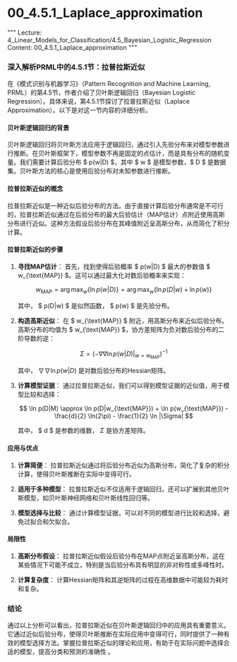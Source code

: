 # 00_4.5.1_Laplace_approximation

"""
Lecture: 4_Linear_Models_for_Classification/4.5_Bayesian_Logistic_Regression
Content: 00_4.5.1_Laplace_approximation
"""

### 深入解析PRML中的4.5.1节：拉普拉斯近似

在《模式识别与机器学习》（Pattern Recognition and Machine Learning, PRML）的第4.5节，作者介绍了贝叶斯逻辑回归（Bayesian Logistic Regression）。具体来说，第4.5.1节探讨了拉普拉斯近似（Laplace Approximation）。以下是对这一节内容的详细分析。

#### 贝叶斯逻辑回归的背景

贝叶斯逻辑回归将贝叶斯方法应用于逻辑回归，通过引入先验分布来对模型参数进行推断。在贝叶斯框架下，模型参数不再是固定的点估计，而是具有分布的随机变量。我们需要计算后验分布 $ p(w|D) $，其中 $ w $ 是模型参数，$ D $ 是数据集。贝叶斯方法的核心是使用后验分布对未知参数进行推断。

#### 拉普拉斯近似的概念

拉普拉斯近似是一种近似后验分布的方法。由于直接计算后验分布通常是不可行的，拉普拉斯近似通过在后验分布的最大后验估计（MAP估计）点附近使用高斯分布进行近似。这种方法假设后验分布在其峰值附近呈高斯分布，从而简化了积分计算。

#### 拉普拉斯近似的步骤

1. **寻找MAP估计**：
   首先，找到使得后验概率 $ p(w|D) $ 最大的参数值 $ w_{\text{MAP}} $。这可以通过最大化对数后验概率来实现：
   
   $$ w_{\text{MAP}} = \arg\max_w \{ \ln p(w|D) \} = \arg\max_w \{ \ln p(D|w) + \ln p(w) \} $$
   
   其中， $ p(D|w) $ 是似然函数， $ p(w) $ 是先验分布。

2. **构造高斯近似**：
   在 $ w_{\text{MAP}} $ 附近，用高斯分布来近似后验分布。高斯分布的均值为 $ w_{\text{MAP}} $，协方差矩阵为负对数后验分布的二阶导数的逆：
   
   $$ \Sigma = \left( - \nabla \nabla \ln p(w|D) \big|_{w = w_{\text{MAP}}} \right)^{-1} $$
   
   其中， $\nabla \nabla \ln p(w|D)$ 是对数后验分布的Hessian矩阵。

3. **计算模型证据**：
   通过拉普拉斯近似，我们可以得到模型证据的近似值，用于模型比较和选择：
   
   $$ \ln p(D|M) \approx \ln p(D|w_{\text{MAP}}) + \ln p(w_{\text{MAP}}) - \frac{d}{2} \ln(2\pi) - \frac{1}{2} \ln |\Sigma| $$
   
   其中， $ d $ 是参数的维数， $\Sigma$ 是协方差矩阵。

#### 应用与优点

1. **计算简便**：
   拉普拉斯近似通过将后验分布近似为高斯分布，简化了复杂的积分计算，使得贝叶斯推断在实际中变得可行。

2. **适用于多种模型**：
   拉普拉斯近似不仅适用于逻辑回归，还可以扩展到其他贝叶斯模型，如贝叶斯神经网络和贝叶斯线性回归等。

3. **模型选择与比较**：
   通过计算模型证据，可以对不同的模型进行比较和选择，避免过拟合和欠拟合。

#### 局限性

1. **高斯分布假设**：
   拉普拉斯近似假设后验分布在MAP点附近呈高斯分布，这在某些情况下可能不成立，特别是当后验分布具有明显的非对称性或多峰性时。

2. **计算复杂度**：
   计算Hessian矩阵和其逆矩阵的过程在高维数据中可能较为耗时和复杂。

### 结论

通过以上分析可以看出，拉普拉斯近似在贝叶斯逻辑回归中的应用具有重要意义。它通过近似后验分布，使得贝叶斯推断在实际应用中变得可行，同时提供了一种有效的模型选择方法。掌握拉普拉斯近似的理论和应用，有助于在实际问题中选择合适的模型，提高分类和预测的准确性   。